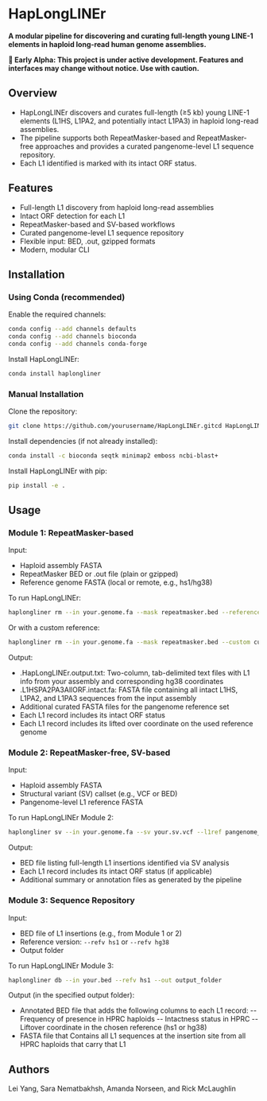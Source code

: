 # HapLongLINEr

**A modular pipeline for discovering and curating full-length young LINE-1 elements in haploid long-read human genome assemblies.**

**🚧 Early Alpha: This project is under active development. Features and interfaces may change without notice. Use with caution.**


## Overview

- HapLongLINEr discovers and curates full-length (≥5 kb) young LINE-1 elements (L1HS, L1PA2, and potentially intact L1PA3) in haploid long-read assemblies.  
- The pipeline supports both RepeatMasker-based and RepeatMasker-free approaches and provides a curated pangenome-level L1 sequence repository.
- Each L1 identified is marked with its intact ORF status.


## Features

- Full-length L1 discovery from haploid long-read assemblies
- Intact ORF detection for each L1
- RepeatMasker-based and SV-based workflows
- Curated pangenome-level L1 sequence repository
- Flexible input: BED, .out, gzipped formats
- Modern, modular CLI


## Installation

### Using Conda (recommended)

Enable the required channels:
```bash
conda config --add channels defaults
conda config --add channels bioconda
conda config --add channels conda-forge
```

Install HapLongLINEr:
```bash
conda install haplongliner
```

### Manual Installation

Clone the repository:
```bash
git clone https://github.com/yourusername/HapLongLINEr.gitcd HapLongLINEr
```

Install dependencies (if not already installed):
```bash
conda install -c bioconda seqtk minimap2 emboss ncbi-blast+
```
Install HapLongLINEr with pip:
```bash
pip install -e .
```


## Usage

### Module 1: RepeatMasker-based

Input:
- Haploid assembly FASTA
- RepeatMasker BED or .out file (plain or gzipped)
- Reference genome FASTA (local or remote, e.g., hs1/hg38)

To run HapLongLINEr:
```bash
haplongliner rm --in your.genome.fa --mask repeatmasker.bed --reference hs1 --out output_dir
```
Or with a custom reference:
```bash
haplongliner rm --in your.genome.fa --mask repeatmasker.bed --custom custom_reference.fa.gz --out output_dir
```

Output:
- .HapLongLINEr.output.txt: Two-column, tab-delimited text files with L1 info from your assembly and corresponding hg38 coordinates
- .L1HSPA2PA3AllORF.intact.fa: FASTA file containing all intact L1HS, L1PA2, and L1PA3 sequences from the input assembly
- Additional curated FASTA files for the pangenome reference set
- Each L1 record includes its intact ORF status
- Each L1 record includes its lifted over coordinate on the used reference genome

### Module 2: RepeatMasker-free, SV-based

Input:
- Haploid assembly FASTA
- Structural variant (SV) callset (e.g., VCF or BED)
- Pangenome-level L1 reference FASTA

To run HapLongLINEr Module 2:
```bash
haplongliner sv --in your.genome.fa --sv your.sv.vcf --l1ref pangenome_L1_reference.fa --out output_file.bed
```
Output:
- BED file listing full-length L1 insertions identified via SV analysis
- Each L1 record includes its intact ORF status (if applicable)
- Additional summary or annotation files as generated by the pipeline

### Module 3: Sequence Repository

Input:
- BED file of L1 insertions (e.g., from Module 1 or 2)
- Reference version: `--refv hs1` or `--refv hg38`
- Output folder

To run HapLongLINEr Module 3:
```bash
haplongliner db --in your.bed --refv hs1 --out output_folder
```

Output (in the specified output folder):
- Annotated BED file that adds the following columns to each L1 record:
-- Frequency of presence in HPRC haploids
-- Intactness status in HPRC
-- Liftover coordinate in the chosen reference (hs1 or hg38)
- FASTA file that Contains all L1 sequences at the insertion site from all HPRC haploids that carry that L1


## Authors

Lei Yang, Sara Nematbakhsh, Amanda Norseen, and Rick McLaughlin
